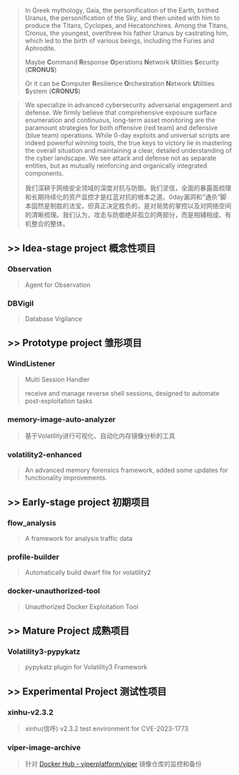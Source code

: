> In Greek mythology, Gaia, the personification of the Earth, birthed Uranus, the personification of the Sky, and then united with him to produce the Titans, Cyclopes, and Hecatonchires. Among the Titans, Cronus, the youngest, overthrew his father Uranus by castrating him, which led to the birth of various beings, including the Furies and Aphrodite.
>
> Maybe **C**ommand **R**esponse **O**perations **N**etwork **U**tilities **S**ecurity (**CRONUS**)
>
> Or it can be **C**omputer **R**esilience **O**rchestration **N**etwork **U**tilities **S**ystem (**CRONUS**)

> We specialize in advanced cybersecurity adversarial engagement and defense. We firmly believe that comprehensive exposure surface enumeration and continuous, long-term asset monitoring are the paramount strategies for both offensive (red team) and defensive (blue team) operations. While 0-day exploits and universal scripts are indeed powerful winning tools, the true keys to victory lie in mastering the overall situation and maintaining a clear, detailed understanding of the cyber landscape. We see attack and defense not as separate entities, but as mutually reinforcing and organically integrated components.
>
> 我们深耕于网络安全领域的深度对抗与防御。我们坚信，全面的暴露面梳理和长期持续化的资产监控才是红蓝对抗的根本之道。0day漏洞和“通杀”脚本固然是制胜的法宝，但真正决定胜负的，是对局势的掌控以及对网络空间的清晰梳理。我们认为，攻击与防御绝非孤立的两部分，而是相辅相成、有机整合的整体。

## >> Idea-stage project 概念性项目

### Observation

> Agent for Observation

### DBVigil

> Database Vigilance

## >> Prototype project 雏形项目

### WindListener

> Multi Session Handler
>
> receive and manage reverse shell sessions, designed to automate post-exploitation tasks

### memory-image-auto-analyzer

> 基于Volatility进行可视化、自动化内存镜像分析的工具

### volatility2-enhanced

> An advanced memory forensics framework, added some updates for functionality improvements.

## >> Early-stage project 初期项目

### flow_analysis

> A framework for analysis traffic data

### profile-builder

> Automatically build dwarf file for volatility2

### docker-unauthorized-tool

> Unauthorized Docker Exploitation Tool

## >> Mature Project 成熟项目

### Volatility3-pypykatz

> pypykatz plugin for Volatility3 Framework 

## >> Experimental Project 测试性项目

### xinhu-v2.3.2

> xinhu(信呼) v2.3.2 test environment for CVE-2023-1773

### viper-image-archive

> 针对 [Docker Hub - viperplatform/viper](https://hub.docker.com/r/viperplatform/viper) 镜像仓库的监控和备份




